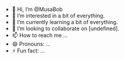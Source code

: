 - 👋 Hi, I’m @MusaBob
- 👀 I’m interested in a bit of everything. 
- 🌱 I’m currently learning a bit of everything. 
- 💞️ I’m looking to collaborate on [undefined].
- 📫 How to reach me ...
- 😄 Pronouns: ...
- ⚡ Fun fact: ...

<!---
MusaBob/MusaBob is a ✨ special ✨ repository because its `README.md` (this file) appears on your GitHub profile.
You can click the Preview link to take a look at your changes.
--->
